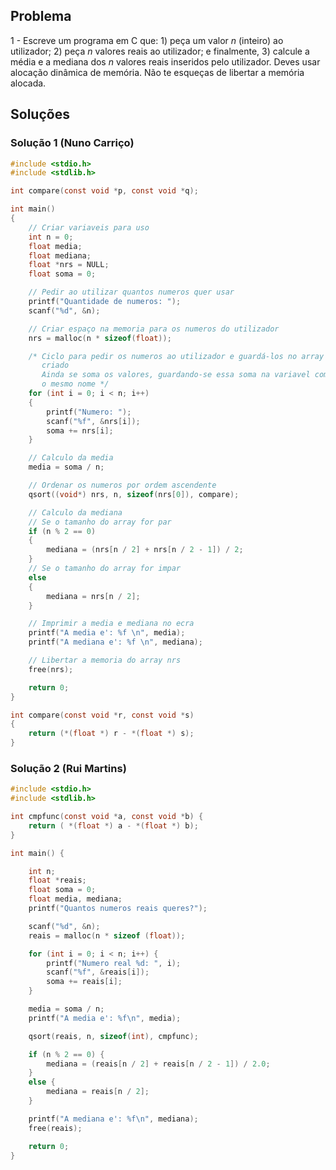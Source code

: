 ## Problema

1 - Escreve um programa em C que: 1) peça um valor _n_ (inteiro) ao utilizador;
2) peça _n_ valores reais ao utilizador; e finalmente, 3) calcule a média e a
mediana dos _n_ valores reais inseridos pelo utilizador. Deves usar alocação
dinâmica de memória. Não te esqueças de libertar a memória alocada.

## Soluções

### Solução 1 (Nuno Carriço)

```c
#include <stdio.h>
#include <stdlib.h>

int compare(const void *p, const void *q);

int main()
{
	// Criar variaveis para uso
	int n = 0;
	float media;
	float mediana;
	float *nrs = NULL;
	float soma = 0;

	// Pedir ao utilizar quantos numeros quer usar
	printf("Quantidade de numeros: ");
	scanf("%d", &n);

	// Criar espaço na memoria para os numeros do utilizador
	nrs = malloc(n * sizeof(float));

	/* Ciclo para pedir os numeros ao utilizador e guardá-los no array
	   criado
	   Ainda se soma os valores, guardando-se essa soma na variavel com
	   o mesmo nome */
	for (int i = 0; i < n; i++)
	{
		printf("Numero: ");
		scanf("%f", &nrs[i]);
		soma += nrs[i];
	}

	// Calculo da media
	media = soma / n;

	// Ordenar os numeros por ordem ascendente
	qsort((void*) nrs, n, sizeof(nrs[0]), compare);

	// Calculo da mediana
	// Se o tamanho do array for par
	if (n % 2 == 0)
	{
		mediana = (nrs[n / 2] + nrs[n / 2 - 1]) / 2;
	}
	// Se o tamanho do array for impar
	else
	{
		mediana = nrs[n / 2];
	}

	// Imprimir a media e mediana no ecra
	printf("A media e': %f \n", media);
	printf("A mediana e': %f \n", mediana);

	// Libertar a memoria do array nrs
	free(nrs);

	return 0;
}

int compare(const void *r, const void *s)
{
	return (*(float *) r - *(float *) s);
}
```

### Solução 2 (Rui Martins)

```c
#include <stdio.h>
#include <stdlib.h>

int cmpfunc(const void *a, const void *b) {
    return ( *(float *) a - *(float *) b);
}

int main() {

    int n;
    float *reais;
    float soma = 0;
    float media, mediana;
    printf("Quantos numeros reais queres?");

    scanf("%d", &n);
    reais = malloc(n * sizeof (float));

    for (int i = 0; i < n; i++) {
        printf("Numero real %d: ", i);
        scanf("%f", &reais[i]);
        soma += reais[i];
    }

    media = soma / n;
    printf("A media e': %f\n", media);

    qsort(reais, n, sizeof(int), cmpfunc);

    if (n % 2 == 0) {
        mediana = (reais[n / 2] + reais[n / 2 - 1]) / 2.0;      
    }
    else {
        mediana = reais[n / 2];
    }

    printf("A mediana e': %f\n", mediana);
    free(reais);

    return 0;
}
```
